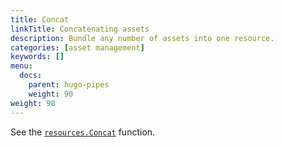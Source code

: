 ```yaml
---
title: Concat
linkTitle: Concatenating assets
description: Bundle any number of assets into one resource.
categories: [asset management]
keywords: []
menu:
  docs:
    parent: hugo-pipes
    weight: 90
weight: 90
---
```


See the [`resources.Concat`](/functions/resources/concat/) function.
